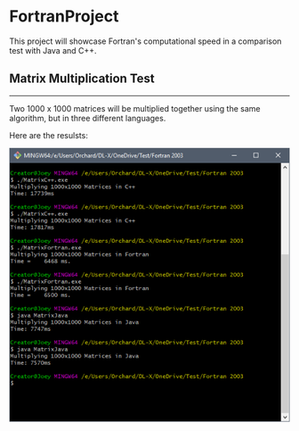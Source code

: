 # FortranProject

This project will showcase Fortran's computational speed in a comparison test with Java and C++. 

## Matrix Multiplication Test
----
Two 1000 x 1000  matrices will be multiplied together using the same algorithm, but in three different languages. 

Here  are the resulsts: 


![](results.png)